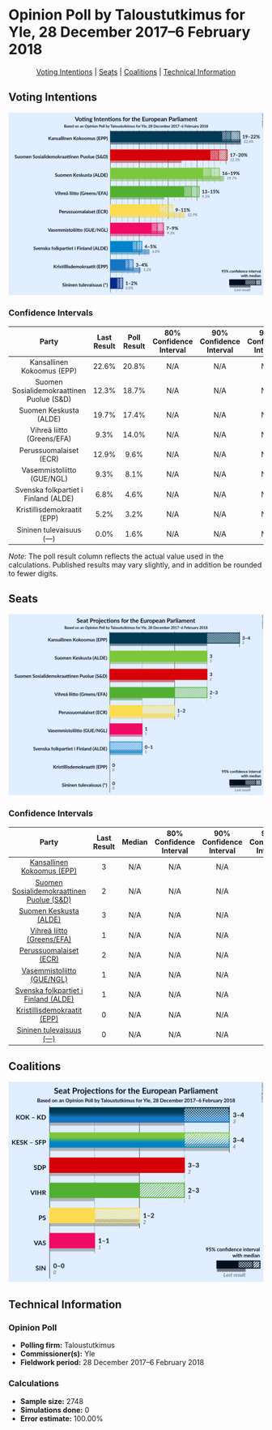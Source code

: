 # Opinion Poll by Taloustutkimus for Yle, 28 December 2017–6 February 2018

<p align="center"><a href="#voting-intentions">Voting Intentions</a> | <a href="#seats">Seats</a> | <a href="#coalitions">Coalitions</a> | <a href="#technical-information">Technical Information</a></p>

## Voting Intentions

![Graph with voting intentions not yet produced](2018-02-06-Taloustutkimus.png "Voting Intentions")

### Confidence Intervals

| Party | Last Result | Poll Result | 80% Confidence Interval | 90% Confidence Interval | 95% Confidence Interval | 99% Confidence Interval |
|:-----:|:-----------:|:-----------:|:-----------------------:|:-----------------------:|:-----------------------:|:-----------------------:|
| Kansallinen Kokoomus (EPP) | 22.6% | 20.8% | N/A |N/A |N/A |N/A |
| Suomen Sosialidemokraattinen Puolue (S&D) | 12.3% | 18.7% | N/A |N/A |N/A |N/A |
| Suomen Keskusta (ALDE) | 19.7% | 17.4% | N/A |N/A |N/A |N/A |
| Vihreä liitto (Greens/EFA) | 9.3% | 14.0% | N/A |N/A |N/A |N/A |
| Perussuomalaiset (ECR) | 12.9% | 9.6% | N/A |N/A |N/A |N/A |
| Vasemmistoliitto (GUE/NGL) | 9.3% | 8.1% | N/A |N/A |N/A |N/A |
| Svenska folkpartiet i Finland (ALDE) | 6.8% | 4.6% | N/A |N/A |N/A |N/A |
| Kristillisdemokraatit (EPP) | 5.2% | 3.2% | N/A |N/A |N/A |N/A |
| Sininen tulevaisuus (—) | 0.0% | 1.6% | N/A |N/A |N/A |N/A |

*Note:* The poll result column reflects the actual value used in the calculations. Published results may vary slightly, and in addition be rounded to fewer digits.

## Seats

![Graph with seats not yet produced](2018-02-06-Taloustutkimus-seats.png "Seats")

### Confidence Intervals

| Party | Last Result | Median | 80% Confidence Interval | 90% Confidence Interval | 95% Confidence Interval | 99% Confidence Interval |
|:-----:|:-----------:|:------:|:-----------------------:|:-----------------------:|:-----------------------:|:-----------------------:|
| <a href="#kansallinen-kokoomus-(epp)">Kansallinen Kokoomus (EPP)</a> | 3 | N/A | N/A |N/A |N/A |N/A |
| <a href="#suomen-sosialidemokraattinen-puolue-(s&d)">Suomen Sosialidemokraattinen Puolue (S&D)</a> | 2 | N/A | N/A |N/A |N/A |N/A |
| <a href="#suomen-keskusta-(alde)">Suomen Keskusta (ALDE)</a> | 3 | N/A | N/A |N/A |N/A |N/A |
| <a href="#vihreä-liitto-(greens/efa)">Vihreä liitto (Greens/EFA)</a> | 1 | N/A | N/A |N/A |N/A |N/A |
| <a href="#perussuomalaiset-(ecr)">Perussuomalaiset (ECR)</a> | 2 | N/A | N/A |N/A |N/A |N/A |
| <a href="#vasemmistoliitto-(gue/ngl)">Vasemmistoliitto (GUE/NGL)</a> | 1 | N/A | N/A |N/A |N/A |N/A |
| <a href="#svenska-folkpartiet-i-finland-(alde)">Svenska folkpartiet i Finland (ALDE)</a> | 1 | N/A | N/A |N/A |N/A |N/A |
| <a href="#kristillisdemokraatit-(epp)">Kristillisdemokraatit (EPP)</a> | 0 | N/A | N/A |N/A |N/A |N/A |
| <a href="#sininen-tulevaisuus-(—)">Sininen tulevaisuus (—)</a> | 0 | N/A | N/A |N/A |N/A |N/A |


## Coalitions

![Graph with coalitions seats not yet produced](2018-02-06-Taloustutkimus-coalitions-seats.png "Coalitions Seats")


## Technical Information

### Opinion Poll

+ **Polling firm:** Taloustutkimus
+ **Commissioner(s):** Yle
+ **Fieldwork period:** 28 December 2017–6 February 2018

### Calculations

+ **Sample size:** 2748
+ **Simulations done:** 0
+ **Error estimate:** 100.00%

